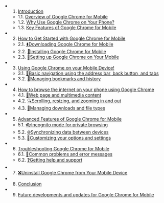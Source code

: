 <!-- vscode-markdown-toc -->
* 1. [Introduction](#Introduction)
	* 1.1. [Overview of Google Chrome for Mobile](#OverviewofGoogleChromeforMobile)
	* 1.2. [Why Use Google Chrome on Your Phone?](#WhyUseGoogleChromeonYourPhone)
	* 1.3. [Key Features of Google Chrome for Mobile](#KeyFeaturesofGoogleChromeforMobile)
* 2. [How to Get Started with Google Chrome for Mobile](#HowtoGetStartedwithGoogleChromeforMobile)
	* 2.1. [:arrow_down:Downloading Google Chrome for Mobile](#arrow_down:DownloadingGoogleChromeforMobile)
	* 2.2. [:baggage_claim:Installing Google Chrome for Mobile](#baggage_claim:InstallingGoogleChromeforMobile)
	* 2.3. [:nut_and_bolt:Setting up Google Chrome on Your Mobile](#nut_and_bolt:SettingupGoogleChromeonYourMobile)
* 3. [Using Google Chrome on your Mobile Device!](#UsingGoogleChromeonyourMobileDevice)
	* 3.1. [:compass:Basic navigation using the address bar, back button, and tabs](#compass:Basicnavigationusingtheaddressbarbackbuttonandtabs)
	* 3.2. [:bookmark:Managing bookmarks and history](#bookmark:Managingbookmarksandhistory)
* 4. [How to browse the internet on your phone using Google Chrome](#HowtobrowsetheinternetonyourphoneusingGoogleChrome)
	* 4.1. [:satellite:Web page and multimedia content](#satellite:Webpageandmultimediacontent)
	* 4.2. [:mag:Scrolling, resizing, and zooming in and out](#mag:Scrollingresizingandzoominginandout)
	* 4.3. [:file_folder:Managing downloads and file types](#file_folder:Managingdownloadsandfiletypes)
* 5. [Advanced Features of Google Chrome for Mobile](#AdvancedFeaturesofGoogleChromeforMobile)
	* 5.1. [:eyeglasses:Incognito mode for private browsing](#eyeglasses:Incognitomodeforprivatebrowsing)
	* 5.2. [:globe_with_meridians:Synchronizing data between devices](#globe_with_meridians:Synchronizingdatabetweendevices)
	* 5.3. [:wrench:Customizing your options and settings](#wrench:Customizingyouroptionsandsettings)
* 6. [Troubleshooting Google Chrome for Mobile](#TroubleshootingGoogleChromeforMobile)
	* 6.1. [:triangular_flag_on_post:Common problems and error messages](#triangular_flag_on_post:Commonproblemsanderrormessages)
	* 6.2. [:question:Getting help and support](#question:Gettinghelpandsupport)
* 7. [:x:Uninstall Google Chrome from Your Mobile Device](#x:UninstallGoogleChromefromYourMobileDevice)
* 8. [Conclusion](#Conclusion)
* 9. [Future developments and updates for Google Chrome for Mobile](#FuturedevelopmentsandupdatesforGoogleChromeforMobile)

<!-- vscode-markdown-toc -->

<!-- vscode-markdown-toc-config
	numbering=true
	autoSave=true
	/vscode-markdown-toc-config -->
<!-- /vscode-markdown-toc -->